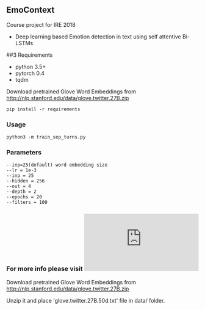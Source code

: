 ## EmoContext
Course project for IRE 2018

* Deep learning based Emotion detection in text using self attentive Bi-LSTMs

##3 Requirements

* python 3.5+
* pytorch 0.4
* tqdm

Download pretrained Glove Word Embeddings from http://nlp.stanford.edu/data/glove.twitter.27B.zip

```
pip install -r requirements

```

### Usage

```
python3 -m train_sep_turns.py 

```

### Parameters

```
--inp=25(default) word embedding size
--lr = 1e-3
--inp = 25
--hidden = 256
--out = 4
--depth = 2
--epochs = 20
--filters = 100

```


### For more info please visit ![Project page](https://deepayan137.github.io/category/projects.html)

Download pretrained Glove Word Embeddings from http://nlp.stanford.edu/data/glove.twitter.27B.zip

Unzip it and place 'glove.twitter.27B.50d.txt' file in data/ folder.
